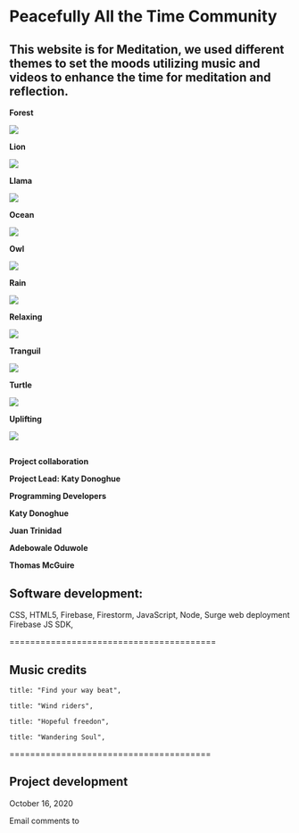 # **Peacefully All the Time Community**

## This website is for Meditation, we used different themes to set the moods utilizing music and videos to enhance the time for meditation and reflection.


**Forest**
 
![   ](meditation-app\images\forest.png)
 
**Lion**

![   ](meditation-app\images\lion.png)

**Llama**

![    ](meditation-app\images\llama.png)

**Ocean**

![    ](meditation-app\images\ocean.png)

**Owl**

![    ](meditation-app\images\owl.png)

**Rain**

![    ](meditation-app\images\rain.png)

**Relaxing**

![    ](meditation-app\images\relaxing.png)

**Tranguil**

![    ](meditation-app\images\tranquil.png)

**Turtle**

![    ](meditation-app\images\turtle.png)

**Uplifting**

![    ](meditation-app\images\uplifting.png)





##

**Project collaboration**

**Project Lead: Katy Donoghue**

**Programming Developers**

**Katy Donoghue**

**Juan Trinidad**

**Adebowale Oduwole**

**Thomas McGuire**

## Software development:

CSS, HTML5, Firebase, Firestorm, 
JavaScript, Node, 
Surge web deployment
Firebase JS SDK,

========================================



## Music credits
	
	title: "Find your way beat",

	title: "Wind riders",

	title: "Hopeful freedon",

	title: "Wandering Soul",

=======================================


## Project development 

October 16, 2020

Email comments to 
